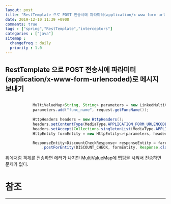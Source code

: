 ```yaml
---
layout: post
title: "RestTemplate 으로 POST 전송시에 파라미터(application/x-www-form-urlencoded)로 메시지 보내기"
date: 2019-12-10 11:39 +0900
comments: true
tags : ["spring","RestTemplate","interceptors"]
categories : ["java"]
sitemap :
  changefreq : daily
  priority : 1.0
---
```


## RestTemplate 으로 POST 전송시에 파라미터(application/x-www-form-urlencoded)로 메시지 보내기
 
```java

            MultiValueMap<String, String> parameters = new LinkedMultiValueMap<>();
            parameters.add("func_name", request.getFuncName());
          
            HttpHeaders headers = new HttpHeaders();
            headers.setContentType(MediaType.APPLICATION_FORM_URLENCODED);
            headers.setAccept(Collections.singletonList(MediaType.APPLICATION_JSON));
            HttpEntity formEntity = new HttpEntity<>(parameters, headers);

            ResponseEntity<DiscountCheckResponse> responseEntity = fareServerRestTemplate
                .postForEntity(DISCOUNT_CHECK, formEntity, Response.class);

```


위에처럼 객체를 전송하면 에러가 나지만 MultiValueMap에 맵핑을 시켜서 전송하면 문제가 없다.

# 참조
-----


